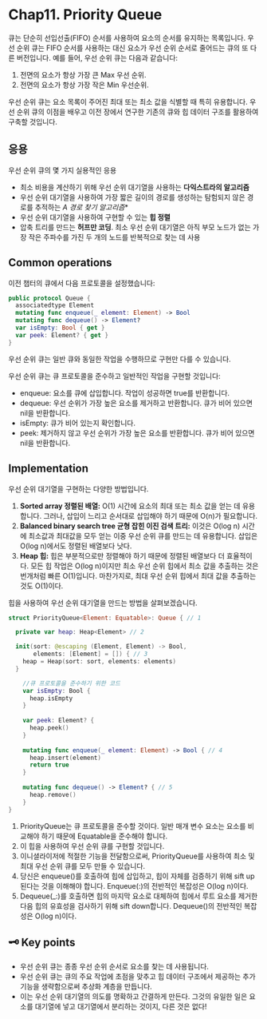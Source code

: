 # Chap11. Priority Queue

큐는 단순히 선입선출(FIFO) 순서를 사용하여 요소의 순서를 유지하는 목록입니다. 우선 순위 큐는 FIFO 순서를 사용하는 대신 요소가 우선 순위 순서로 줄어드는 큐의 또 다른 버전입니다. 예를 들어, 우선 순위 큐는 다음과 같습니다:

1. 전면의 요소가 항상 가장 큰 Max 우선 순위.
2. 전면의 요소가 항상 가장 작은 Min 우선순위.

우선 순위 큐는 요소 목록이 주어진 최대 또는 최소 값을 식별할 때 특히 유용합니다. 우선 순위 큐의 이점을 배우고 이전 장에서 연구한 기존의 큐와 힙 데이터 구조를 활용하여 구축할 것입니다.

## 응용

우선 순위 큐의 몇 가지 실용적인 응용 

- 최소 비용을 계산하기 위해 우선 순위 대기열을 사용하는 **다익스트라의 알고리즘**
- 우선 순위 대기열을 사용하여 가장 짧은 길이의 경로를 생성하는 탐험되지 않은 경로를 추적하는 **A* 경로 찾기 알고리즘**
- 우선 순위 대기열을 사용하여 구현할 수 있는 **힙 정렬**
- 압축 트리를 만드는 **허프만 코딩**. 최소 우선 순위 대기열은 아직 부모 노드가 없는 가장 작은 주파수를 가진 두 개의 노드를 반복적으로 찾는 데 사용

## Common operations

이전 챕터의 큐에서 다음 프로토콜을 설정했습니다:

```swift
public protocol Queue {
  associatedtype Element
  mutating func enqueue(_ element: Element) -> Bool
  mutating func dequeue() -> Element?
  var isEmpty: Bool { get }
  var peek: Element? { get }
}
```

우선 순위 큐는 일반 큐와 동일한 작업을 수행하므로 구현만 다를 수 있습니다.

우선 순위 큐는 큐 프로토콜을 준수하고 일반적인 작업을 구현할 것입니다:

- enqueue: 요소를 큐에 삽입합니다. 작업이 성공하면 true를 반환합니다.
- dequeue: 우선 순위가 가장 높은 요소를 제거하고 반환합니다. 큐가 비어 있으면 nil을 반환합니다.
- isEmpty: 큐가 비어 있는지 확인합니다.
- peek: 제거하지 않고 우선 순위가 가장 높은 요소를 반환합니다. 큐가 비어 있으면 nil을 반환합니다.

## Implementation

우선 순위 대기열을 구현하는 다양한 방법입니다.

1. **Sorted array 정렬된 배열:** O(1) 시간에 요소의 최대 또는 최소 값을 얻는 데 유용합니다. 그러나, 삽입이 느리고 순서대로 삽입해야 하기 때문에 O(n)가 필요합니다.
2. **Balanced binary search tree 균형 잡힌 이진 검색 트리:** 이것은 O(log n) 시간에 최소값과 최대값을 모두 얻는 이중 우선 순위 큐를 만드는 데 유용합니다. 삽입은 O(log n)에서도 정렬된 배열보다 낫다.
3. **Heap 힙:** 힙은 부분적으로만 정렬해야 하기 때문에 정렬된 배열보다 더 효율적이다. 모든 힙 작업은 O(log n)이지만 최소 우선 순위 힙에서 최소 값을 추출하는 것은 번개처럼 빠른 O(1)입니다. 마찬가지로, 최대 우선 순위 힙에서 최대 값을 추출하는 것도 O(1)이다.

힙을 사용하여 우선 순위 대기열을 만드는 방법을 살펴보겠습니다. 

```swift
struct PriorityQueue<Element: Equatable>: Queue { // 1

  private var heap: Heap<Element> // 2

  init(sort: @escaping (Element, Element) -> Bool,
       elements: [Element] = []) { // 3
    heap = Heap(sort: sort, elements: elements)
  }

	//큐 프로토콜을 준수하기 위한 코드
	var isEmpty: Bool {
	  heap.isEmpty
	}
	
	var peek: Element? {
	  heap.peek()
	}
	
	mutating func enqueue(_ element: Element) -> Bool { // 4
	  heap.insert(element)
	  return true
	}
	
	mutating func dequeue() -> Element? { // 5
	  heap.remove()
	}
}
```

1. PriorityQueue는 큐 프로토콜을 준수할 것이다. 일반 매개 변수 요소는 요소를 비교해야 하기 때문에 Equatable을 준수해야 합니다.
2. 이 힙을 사용하여 우선 순위 큐를 구현할 것입니다.
3. 이니셜라이저에 적절한 기능을 전달함으로써, PriorityQueue를 사용하여 최소 및 최대 우선 순위 큐를 모두 만들 수 있습니다.
4. 당신은 enqueue()를 호출하여 힙에 삽입하고, 힙이 자체를 검증하기 위해 sift up된다는 것을 이해해야 합니다. Enqueue(:)의 전반적인 복잡성은 O(log n)이다.
5. Dequeue(_:)를 호출하면 힙의 마지막 요소로 대체하여 힙에서 루트 요소를 제거한 다음 힙의 유효성을 검사하기 위해 sift down합니다. Dequeue()의 전반적인 복잡성은 O(log n)이다.

## 🗝️ Key points

- 우선 순위 큐는 종종 우선 순위 순서로 요소를 찾는 데 사용됩니다.
- 우선 순위 큐는 큐의 주요 작업에 초점을 맞추고 힙 데이터 구조에서 제공하는 추가 기능을 생략함으로써 추상화 계층을 만듭니다.
- 이는 우선 순위 대기열의 의도를 명확하고 간결하게 만든다. 그것의 유일한 일은 요소를 대기열에 넣고 대기열에서 분리하는 것이지, 다른 것은 없다!
